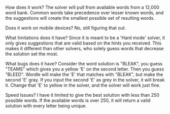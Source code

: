 How does it work?
The solver will pull from available words from a 12,000 word bank. Common words take precedence over lesser known words, and the suggestions will create the smallest possible set of resulting words.

Does it work on mobile devices?
No, still figuring that out.

What limitations does it have?
Since it is meant to be a 'Hard mode' solver, it only gives suggestions that are valid based on the hints you received. This makes it different than other solvers, who solely guess words that decrease the solution set the most.

What bugs does it have?
Consider the word solution is "BLEAK", you guess "TEAMS" which gives you a yellow 'E' on the second letter. Then you guess "BLEED". Wordle will make the 'E' that matches with "BLEAK", but make the second 'E' gray. If you input the second 'E' as grey in the solver, it will break it. Change that 'E' to yellow in the solver, and the solver will work just fine.

Speed Issues?
I have it limited to give the best solution with less than 250 possible words. If the available words is over 250, it will return a valid solution with every letter being unique.

